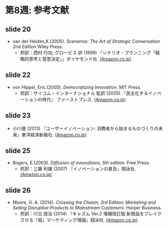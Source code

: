 # 第8週: 参考文献
## slide 20
- van der Heiden,K.(2005). _Scenarios: The Art of Strategic Conversation 2nd Edition_ Wiley Press. 
  - 邦訳：西村 行功, グロービス 訳 (1998) 『シナリオ・プランニング「戦略的思考と意思決定」』ダイヤモンド社.
[(Amazon.co.jp)](https://www.amazon.co.jp/dp/4478490252)

## slide 22
- von Hippel, Eric.(2005). _Democratizing Innovation,_ MIT Press. 
  - 邦訳：サイコム・インターナショナル 監訳 (2005) 『民主化するイノベーションの時代』 ファーストプレス.
[(Amazon.co.jp)](http://www.amazon.co.jp/dp/4903241076)

## slide 23
- 小川進 (2013) 『ユーザーイノベーション: 消費者から始まるものづくりの未来』東洋経済新報社.
[(Amazon.co.jp)](http://www.amazon.co.jp/dp/4492533354)

## slide 25
- Rogers, E.(2003). _Diffusion of innovations, 5th edition._ Free Press.
  - 邦訳：三藤 利雄 (2007) 『イノベーションの普及』翔泳社.
[(Amazon.co.jp)](https://www.amazon.co.jp/dp/4798113336)

## slide 26
- Moore, G. A. (2014). _Crossing the Chasm, 3rd Edition: Marketing and Selling Disruptive Products to Mainstream Customers._ Harper Business.
  - 邦訳：川又 政治 (2014) 『キャズム Ver.2 増補改訂版 新商品をブレイクさせる「超」マーケティング理論』翔泳社.
[(Amazon.co.jp)](https://www.amazon.co.jp/dp/4798137790)
